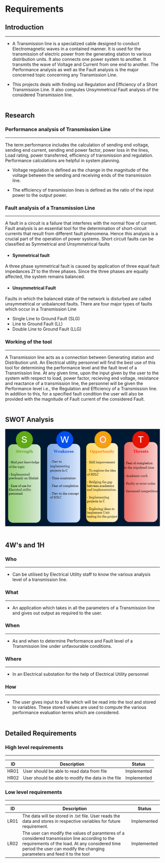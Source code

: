 # Requirements

## Introduction
--- 

* A Transmission line is a specialized cable designed to conduct Electromagnetic waves in a contained manner. It is used for the transmission of electric power from the generating station to various distribution units. It also connects one power system to another. It transmits the wave of Voltage and Current from one end to another. The Performance analysis as well as the Fault analysis is the major concerned topic concerning any Transmission Line. 

* This projects deals with finding out Regulation and Efficiency of a Short Transmission Line. It also computes Unsymmetrical Fault analysis of the considered Transmission line.<br/><br/>

## Research

### Performance analysis of Transmission Line 
---

The term performance includes the calculation of sending end voltage, sending end current, sending end power factor, power loss in the lines, Load rating, power transferred, efficiency of transmission and regulation. Performance calculations are helpful in system planning.

* Voltage regulation is defined as the change in the magnitude of the voltage between the sending and receiving ends of the transmission line.

* The efficiency of transmission lines is defined as the ratio of the input power to the output power.<br/>

### Fault analysis of a Transmission Line
---

A fault in a circuit is a failure that interferes with the normal flow of current. Fault analysis is an essential tool for the determination of short-circuit currents that result from different fault phenomena. Hence this analysis is a crucial part of the operation of power systems. Short circuit faults can be classified as Symmetrical and Unsymmetrical faults

* #### Symmetrical fault 

A three phase symmetrical fault is caused by application of three equal fault impedances Zf to the three phases. Since the three phases are equally affected, the system remains balanced.

* #### Unsymmetrical Fault

Faults in which the balanced state of the network is disturbed are called unsymmetrical or unbalanced faults. There are four major types of faults which occur in a Transmission Line
* Single Line to Ground Fault (SLG)
* Line to Ground Fault (LL)
* Double Line to Ground Fault (LLG)<br/>

### Working of the tool
---

A Transmission line acts as a connection between Generating station and Distribution unit. An Electrical utility personnel will find the best use of this tool for determining the performance level and the fault level of a Transmission line. At any given time, upon the input given by the user to the system with respect to load, power factor, recieving end voltage, resistance and reactance of a transmission line, the personnel will be given the Performance level i.e., the Regulation and Efficiency of a Transmission line. In addition to this, for a specified fault condition the user will also be provided with the magnitude of Fault current of the considered Fault.<br/><br/>

## SWOT Analysis<br/>
![Swot analysis](../6_ImagesAndVideos/Swot.png)<br/><br/>

## 4W's and 1H<br/>

### Who
---

* Can be utilised by Electrical Utility staff to know the various analysis level of a transmission line. 

### What
---

* An application which takes in all the parameters of a Transmission line and gives out output as required to the user.

### When
---

* As and when to determine Performance and Fault level of a Transmission line under unfavourable conditions.

### Where
---

* In an Electrical substation for the help of Electrical Utility personnel

### How
---

* The user gives input to a file which will be read into the tool and stored to variables. These stored values are used to compute the various performance evaluation terms which are considered. <br/><br/>

## Detailed Requirements<br/>

### High level requirements
---

| ID | Description | Status |
| --- | --- | --- |
| HR01 | User should be able to read data from file | Implemented |
| HR02 | User should be able to modify the data in the file | Implemented |


### Low level requirements
---

| ID | Description | Status |
| --- | --- | --- |
| LR01 | The data will be stored in .txt file. User reads the data and stores in respective variables for future requirement. | Implemented|
| LR02 | The user can modify the values of paramteres of a considered transmission line according to the requirements of the load. At any considered time period the user can modify the changing parameters and feed it to the tool | Implemented |


